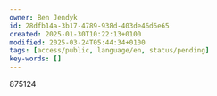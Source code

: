 ```yaml
---
owner: Ben Jendyk
id: 28dfb14a-3b17-4789-938d-403de46d6e65
created: 2025-01-30T10:22:13+0100
modified: 2025-03-24T05:44:34+0100
tags: [access/public, language/en, status/pending]
key-words: []
---
```


875124